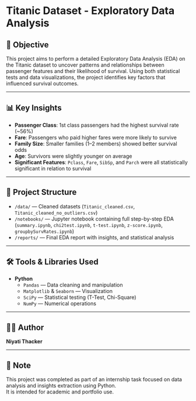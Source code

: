 # Titanic Dataset - Exploratory Data Analysis

## 🚀 Objective
This project aims to perform a detailed Exploratory Data Analysis (EDA) on the Titanic dataset to uncover patterns and relationships between passenger features and their likelihood of survival. Using both statistical tests and data visualizations, the project identifies key factors that influenced survival outcomes.

---

## 📊 Key Insights

- **Passenger Class**: 1st class passengers had the highest survival rate (~56%)
- **Fare**: Passengers who paid higher fares were more likely to survive
- **Family Size**: Smaller families (1–2 members) showed better survival odds
- **Age**: Survivors were slightly younger on average
- **Significant Features**: `Pclass`, `Fare`, `SibSp`, and `Parch` were all statistically significant in relation to survival

---

## 📁 Project Structure

- `/data/` — Cleaned datasets (`Titanic_cleaned.csv`, `Titanic_cleaned_no_outliers.csv`)
- `/notebooks/` — Jupyter notebook containing full step-by-step EDA (`summary.ipynb`, `chi2test.ipynb`, `t-test.ipynb`, `z-score.ipynb`, `groupbySurvRates.ipynb`)
- `/reports/` — Final EDA report with insights, and statistical analysis

---

## 🛠️ Tools & Libraries Used

- **Python**
  - `Pandas` — Data cleaning and manipulation
  - `Matplotlib` & `Seaborn` — Visualization
  - `SciPy` — Statistical testing (T-Test, Chi-Square)
  - `NumPy` — Numerical operations

---

## 👩‍💻 Author

**Niyati Thacker**  


---

## 📌 Note

This project was completed as part of an internship task focused on data analysis and insights extraction using Python.  
It is intended for academic and portfolio use.
